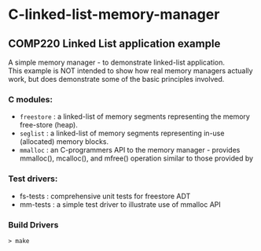 # C-linked-list-memory-manager
## COMP220 Linked List application example
A simple memory manager - to demonstrate linked-list application. \
This example is NOT intended to show how real memory managers actually work, but does demonstrate some of the basic principles involved.

### C modules:
 * `freestore` : a linked-list of memory segments representing the memory free-store (heap).
 * `seglist` : a linked-list of memory segments representing in-use (allocated) memory blocks.
 * `mmalloc` : an C-programmers API to the memory manager - provides mmalloc(), mcalloc(), and mfree() operation similar to those provided by <stdlib>
  
### Test drivers:
 * fs-tests : comprehensive unit tests for freestore ADT
 * mm-tests : a simple test driver to illustrate use of mmalloc API
 
### Build Drivers
`> make`
